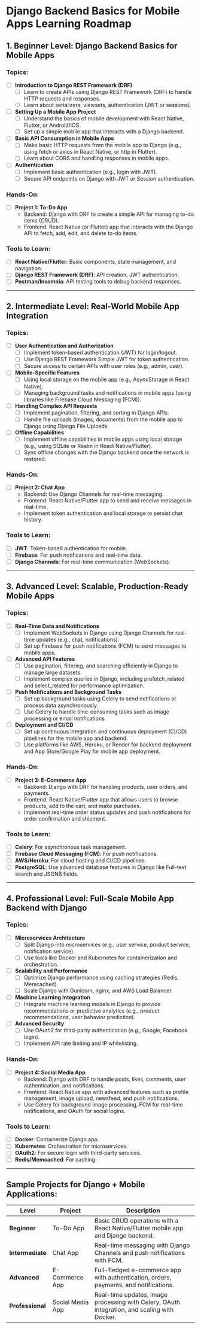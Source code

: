 # Django Backend Basics for Mobile Apps Learning Roadmap

## 1. Beginner Level: Django Backend Basics for Mobile Apps

### Topics:
- [ ] **Introduction to Django REST Framework (DRF)**
  - [ ] Learn to create APIs using Django REST Framework (DRF) to handle HTTP requests and responses.
  - [ ] Learn about serializers, viewsets, authentication (JWT or sessions).

- [ ] **Setting Up a Mobile App Project**
  - [ ] Understand the basics of mobile development with React Native, Flutter, or Android/iOS.
  - [ ] Set up a simple mobile app that interacts with a Django backend.

- [ ] **Basic API Consumption in Mobile Apps**
  - [ ] Make basic HTTP requests from the mobile app to Django (e.g., using fetch or axios in React Native, or http in Flutter).
  - [ ] Learn about CORS and handling responses in mobile apps.

- [ ] **Authentication**
  - [ ] Implement basic authentication (e.g., login with JWT).
  - [ ] Secure API endpoints on Django with JWT or Session authentication.

### Hands-On:
- [ ] **Project 1: To-Do App**
  - Backend: Django with DRF to create a simple API for managing to-do items (CRUD).
  - Frontend: React Native (or Flutter) app that interacts with the Django API to fetch, add, edit, and delete to-do items.

### Tools to Learn:
- [ ] **React Native/Flutter**: Basic components, state management, and navigation.
- [ ] **Django REST Framework (DRF)**: API creation, JWT authentication.
- [ ] **Postman/Insomnia**: API testing tools to debug backend responses.

---

## 2. Intermediate Level: Real-World Mobile App Integration

### Topics:
- [ ] **User Authentication and Authorization**
  - [ ] Implement token-based authentication (JWT) for login/logout.
  - [ ] Use Django REST Framework Simple JWT for token authentication.
  - [ ] Secure access to certain APIs with user roles (e.g., admin, user).

- [ ] **Mobile-Specific Features**
  - [ ] Using local storage on the mobile app (e.g., AsyncStorage in React Native).
  - [ ] Managing background tasks and notifications in mobile apps (using libraries like Firebase Cloud Messaging (FCM)).

- [ ] **Handling Complex API Requests**
  - [ ] Implement pagination, filtering, and sorting in Django APIs.
  - [ ] Handle file uploads (images, documents) from the mobile app to Django using Django File Uploads.

- [ ] **Offline Capabilities**
  - [ ] Implement offline capabilities in mobile apps using local storage (e.g., using SQLite or Realm in React Native/Flutter).
  - [ ] Sync offline changes with the Django backend once the network is restored.

### Hands-On:
- [ ] **Project 2: Chat App**
  - Backend: Use Django Channels for real-time messaging.
  - Frontend: React Native/Flutter app to send and receive messages in real-time.
  - Implement token authentication and local storage to persist chat history.

### Tools to Learn:
- [ ] **JWT**: Token-based authentication for mobile.
- [ ] **Firebase**: For push notifications and real-time data.
- [ ] **Django Channels**: For real-time communication (WebSockets).

---

## 3. Advanced Level: Scalable, Production-Ready Mobile Apps

### Topics:
- [ ] **Real-Time Data and Notifications**
  - [ ] Implement WebSockets in Django using Django Channels for real-time updates (e.g., chat, notifications).
  - [ ] Set up Firebase for push notifications (FCM) to send messages to mobile apps.

- [ ] **Advanced API Features**
  - [ ] Use pagination, filtering, and searching efficiently in Django to manage large datasets.
  - [ ] Implement complex queries in Django, including prefetch_related and select_related for performance optimization.

- [ ] **Push Notifications and Background Tasks**
  - [ ] Set up background tasks using Celery to send notifications or process data asynchronously.
  - [ ] Use Celery to handle time-consuming tasks such as image processing or email notifications.

- [ ] **Deployment and CI/CD**
  - [ ] Set up continuous integration and continuous deployment (CI/CD) pipelines for the mobile app and backend.
  - [ ] Use platforms like AWS, Heroku, or Render for backend deployment and App Store/Google Play for mobile app deployment.

### Hands-On:
- [ ] **Project 3: E-Commerce App**
  - Backend: Django with DRF for handling products, user orders, and payments.
  - Frontend: React Native/Flutter app that allows users to browse products, add to the cart, and make purchases.
  - Implement real-time order status updates and push notifications for order confirmation and shipment.

### Tools to Learn:
- [ ] **Celery**: For asynchronous task management.
- [ ] **Firebase Cloud Messaging (FCM)**: For push notifications.
- [ ] **AWS/Heroku**: For cloud hosting and CI/CD pipelines.
- [ ] **PostgreSQL**: Use advanced database features in Django like Full-text search and JSONB fields.

---

## 4. Professional Level: Full-Scale Mobile App Backend with Django

### Topics:
- [ ] **Microservices Architecture**
  - [ ] Split Django into microservices (e.g., user service, product service, notification service).
  - [ ] Use tools like Docker and Kubernetes for containerization and orchestration.

- [ ] **Scalability and Performance**
  - [ ] Optimize Django performance using caching strategies (Redis, Memcached).
  - [ ] Scale Django with Gunicorn, nginx, and AWS Load Balancer.

- [ ] **Machine Learning Integration**
  - [ ] Integrate machine learning models in Django to provide recommendations or predictive analytics (e.g., product recommendations, user behavior prediction).

- [ ] **Advanced Security**
  - [ ] Use OAuth2 for third-party authentication (e.g., Google, Facebook login).
  - [ ] Implement API rate limiting and IP whitelisting.

### Hands-On:
- [ ] **Project 4: Social Media App**
  - Backend: Django with DRF to handle posts, likes, comments, user authentication, and notifications.
  - Frontend: React Native app with advanced features such as profile management, image upload, newsfeed, and push notifications.
  - Use Celery for background image processing, FCM for real-time notifications, and OAuth for social logins.

### Tools to Learn:
- [ ] **Docker**: Containerize Django app.
- [ ] **Kubernetes**: Orchestration for microservices.
- [ ] **OAuth2**: For secure login with third-party services.
- [ ] **Redis/Memcached**: For caching.

---

## Sample Projects for Django + Mobile Applications:

| **Level**     | **Project**                | **Description**                                                                                     |
|---------------|----------------------------|-----------------------------------------------------------------------------------------------------|
| **Beginner**  | To-Do App                  | Basic CRUD operations with a React Native/Flutter mobile app and Django backend.                   |
| **Intermediate** | Chat App                  | Real-time messaging with Django Channels and push notifications with FCM.                           |
| **Advanced**  | E-Commerce App             | Full-fledged e-commerce app with authentication, orders, payments, and notifications.               |
| **Professional** | Social Media App         | Real-time updates, image processing with Celery, OAuth integration, and scaling with Docker.        |
